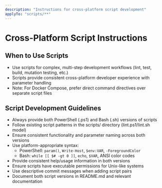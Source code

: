 ```yaml
---
description: "Instructions for cross-platform script development"
applyTo: "scripts/**"
---
```

# Cross-Platform Script Instructions

## When to Use Scripts
- Use scripts for complex, multi-step development workflows (lint, test, build, mutation testing, etc.)
- Scripts provide consistent cross-platform developer experience with parameter handling
- Note: For Docker Compose, prefer direct command directives over separate script files

## Script Development Guidelines
- Always provide both PowerShell (.ps1) and Bash (.sh) versions of scripts
- Follow existing script patterns in the scripts/ directory (lint.ps1/lint.sh model)
- Ensure consistent functionality and parameter naming across both versions
- Use platform-appropriate syntax:
  - PowerShell: `param()`, `Write-Host`, `$env:VAR`, `-ForegroundColor`
  - Bash: `while [[ $# -gt 0 ]]`, `echo`, `$VAR`, ANSI color codes
- Provide consistent help/usage information in both versions
- Ensure scripts have executable permissions for Unix-like systems
- Use descriptive commit messages when adding script pairs
- Document both script versions in README.md and relevant documentation
